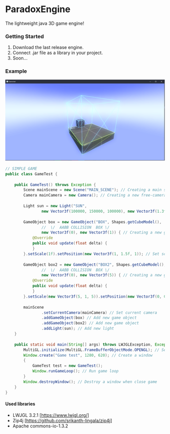 # ParadoxEngine
 The lightweight java 3D game engine!

### Getting Started

1. Download the last release engine.
2. Connect .jar file as a library in your project.
3. Soon...

### Example 
![](preview.png)

```java
// SIMPLE GAME
public class GameTest {

    public GameTest() throws Exception {
        Scene mainScene = new Scene("MAIN_SCENE"); // Creating a main scene
        Camera mainCamera = new Camera(); // Creating a new free-camera

        Light sun = new Light("SUN",
                new Vector3f(100000, 150000, 100000), new Vector3f(1.3f, 1.3f, 1.3f)); // The main source of light

        GameObject box = new GameObject("BOX", Shapes.getCubeModel(),
                //  \/  AABB COLLISION  BOX \/
                new Vector3f(0), new Vector3f(1)) { // Creating a new game object
            @Override
            public void update(float delta) {
            }
        }.setScale(1f).setPosition(new Vector3f(1, 1.5f, 1)); // Set scale & position

        GameObject box2 = new GameObject("BOX2", Shapes.getCubeModel(),
                //  \/  AABB COLLISION  BOX \/
                new Vector3f(0), new Vector3f(5)) { // Creating a new game object
            @Override
            public void update(float delta) {
            }
        }.setScale(new Vector3f(5, 1, 5)).setPosition(new Vector3f(0, 0, 0)); // Set scale & position

        mainScene
                .setCurrentCamera(mainCamera) // Set current camera
                .addGameObject(box) // Add new game object
                .addGameObject(box2) // Add new game object
                .addLight(sun); // Add new light
    }

    public static void main(String[] args) throws LWJGLException, Exception {
        MultiGL.initialize(MultiGL.FrameBufferObjectMode.OPENGL); // Set OpenGL fbo mode
        Window.create("Game test", 1280, 620); // Create a window
        {
            GameTest test = new GameTest();
            Window.runGameLoop(); // Run game loop
        }
        Window.destroyWindow(); // Destroy a window when close game
    }
}
```


#### Used libraries
- LWJGL 3.2.1 [https://www.lwjgl.org/]
- Zip4j [https://github.com/srikanth-lingala/zip4j]
- Apache commons-io-1.3.2
